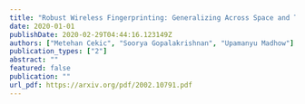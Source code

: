 ```yaml
---
title: "Robust Wireless Fingerprinting: Generalizing Across Space and Time"
date: 2020-01-01
publishDate: 2020-02-29T04:44:16.123149Z
authors: ["Metehan Cekic", "Soorya Gopalakrishnan", "Upamanyu Madhow"]
publication_types: ["2"]
abstract: ""
featured: false
publication: ""
url_pdf: https://arxiv.org/pdf/2002.10791.pdf
---
```


